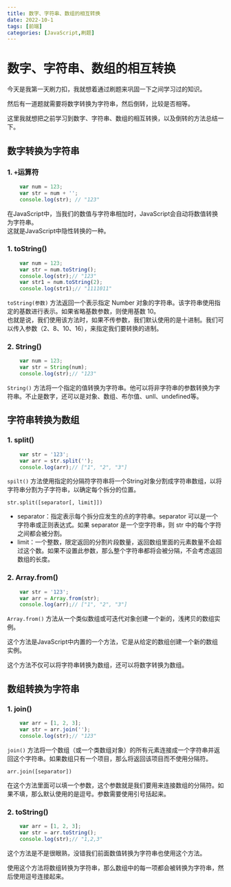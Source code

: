 ```yaml
---
title: 数字、字符串、数组的相互转换
date: 2022-10-1
tags: [前端]
categories: [JavaScript,刷题]
---
```

# 数字、字符串、数组的相互转换

今天是我第一天刷力扣，我就想着通过刷题来巩固一下之间学习过的知识。

然后有一道题就需要将数字转换为字符串，然后倒转，比较是否相等。

这里我就想把之前学习到数字、字符串、数组的相互转换，以及倒转的方法总结一下。

## 数字转换为字符串

### 1. `+`运算符

```js
    var num = 123;
    var str = num + '';
    console.log(str); // "123"
```

在JavaScript中，当我们的数值与字符串相加时，JavaScript会自动将数值转换为字符串。  
这就是JavaScript中隐性转换的一种。

### 1. toString()

```js
    var num = 123;
    var str = num.toString();
    console.log(str);// "123"
    var str1 = num.toString(2);
    console.log(str1);// "1111011"
```

`toString(参数)` 方法返回一个表示指定 Number 对象的字符串。该字符串使用指定的基数进行表示。如果省略基数参数，则使用基数 10。  
也就是说，我们使用该方法时，如果不传参数，我们默认使用的是十进制。我们可以传入参数（2、8、10、16），来指定我们要转换的进制。

### 2. String()

```js
    var num = 123;
    var str = String(num);
    console.log(str);// "123"
```

`String()` 方法将一个指定的值转换为字符串。他可以将非字符串的参数转换为字符串。不止是数字，还可以是对象、数组、布尔值、unll、undefined等。

## 字符串转换为数组

### 1. split()

```js
    var str = '123';
    var arr = str.split('');
    console.log(arr);// ["1", "2", "3"]
```
`spilt()` 方法使用指定的分隔符字符串将一个String对象分割成字符串数组，以将字符串分割为子字符串，以确定每个拆分的位置。

    str.split([separator[, limit]])

- separator：指定表示每个拆分应发生的点的字符串。separator 可以是一个字符串或正则表达式。如果 separator 是一个空字符串，则 str 中的每个字符之间都会被分割。
- limit：一个整数，限定返回的分割片段数量，返回数组里面的元素数量不会超过这个数。如果不设置此参数，那么整个字符串都将会被分隔，不会考虑返回数组的长度。

### 2. Array.from()

```js
    var str = '123';
    var arr = Array.from(str);
    console.log(arr);// ["1", "2", "3"]
```

`Array.from()` 方法从一个类似数组或可迭代对象创建一个新的，浅拷贝的数组实例。

这个方法是JavaScript中内置的一个方法，它是从给定的数组创建一个新的数组实例。

这个方法不仅可以将字符串转换为数组，还可以将数字转换为数组。

## 数组转换为字符串

### 1. join()

```js
    var arr = [1, 2, 3];
    var str = arr.join('');
    console.log(str);// "123"
```

`join()` 方法将一个数组（或一个类数组对象）的所有元素连接成一个字符串并返回这个字符串。如果数组只有一个项目，那么将返回该项目而不使用分隔符。

    arr.join([separator])

在这个方法里面可以填一个参数，这个参数就是我们要用来连接数组的分隔符。如果不填，那么默认使用的是逗号。参数需要使用引号括起来。

### 2. toString()

```js
    var arr = [1, 2, 3];
    var str = arr.toString();
    console.log(str);// "1,2,3"
```

这个方法是不是很眼熟，没错我们前面数值转换为字符串也使用这个方法。

使用这个方法将数组转换为字符串，那么数组中的每一项都会被转换为字符串，然后使用逗号连接起来。